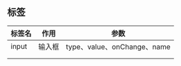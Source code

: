 ## 标签

| 标签名 | 作用   | 参数                        |
| ------ | ------ | --------------------------- |
| input  | 输入框 | type、value、onChange、name |
|        |        |                             |
|        |        |                             |

